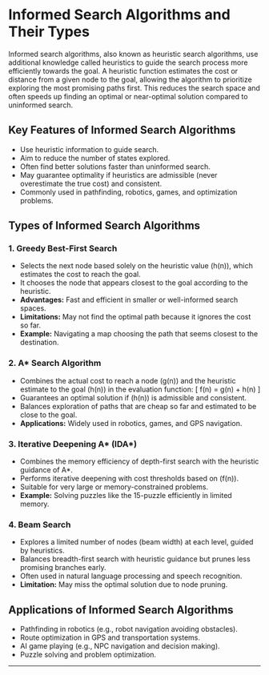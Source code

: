 # Informed Search Algorithms and Their Types

Informed search algorithms, also known as heuristic search algorithms, use additional knowledge called heuristics to guide the search process more efficiently towards the goal. A heuristic function estimates the cost or distance from a given node to the goal, allowing the algorithm to prioritize exploring the most promising paths first. This reduces the search space and often speeds up finding an optimal or near-optimal solution compared to uninformed search.

## Key Features of Informed Search Algorithms
- Use heuristic information to guide search.
- Aim to reduce the number of states explored.
- Often find better solutions faster than uninformed search.
- May guarantee optimality if heuristics are admissible (never overestimate the true cost) and consistent.
- Commonly used in pathfinding, robotics, games, and optimization problems.

## Types of Informed Search Algorithms

### 1. Greedy Best-First Search
- Selects the next node based solely on the heuristic value \(h(n)\), which estimates the cost to reach the goal.
- It chooses the node that appears closest to the goal according to the heuristic.
- **Advantages:** Fast and efficient in smaller or well-informed search spaces.
- **Limitations:** May not find the optimal path because it ignores the cost so far.
- **Example:** Navigating a map choosing the path that seems closest to the destination.

### 2. A* Search Algorithm
- Combines the actual cost to reach a node \(g(n)\) and the heuristic estimate to the goal \(h(n)\) in the evaluation function:
  \[
  f(n) = g(n) + h(n)
  \]
- Guarantees an optimal solution if \(h(n)\) is admissible and consistent.
- Balances exploration of paths that are cheap so far and estimated to be close to the goal.
- **Applications:** Widely used in robotics, games, and GPS navigation.

### 3. Iterative Deepening A* (IDA*)
- Combines the memory efficiency of depth-first search with the heuristic guidance of A*.
- Performs iterative deepening with cost thresholds based on \(f(n)\).
- Suitable for very large or memory-constrained problems.
- **Example:** Solving puzzles like the 15-puzzle efficiently in limited memory.

### 4. Beam Search
- Explores a limited number of nodes (beam width) at each level, guided by heuristics.
- Balances breadth-first search with heuristic guidance but prunes less promising branches early.
- Often used in natural language processing and speech recognition.
- **Limitation:** May miss the optimal solution due to node pruning.

## Applications of Informed Search Algorithms
- Pathfinding in robotics (e.g., robot navigation avoiding obstacles).
- Route optimization in GPS and transportation systems.
- AI game playing (e.g., NPC navigation and decision making).
- Puzzle solving and problem optimization.

---

